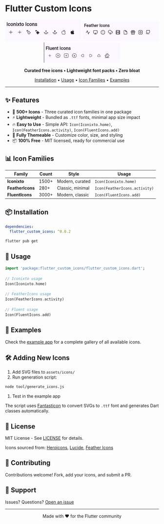 # Flutter Custom Icons

<p align="center">
  <img src="./screenshots/iconixto.png" alt="Iconixto Icons" width="250"/>
  <img src="./screenshots/feather.png" alt="Feather Icons" width="250"/>
  <img src="./screenshots/fluent.png" alt="Fluent Icons" width="250"/>
</p>

<p align="center">
  <b>Curated free icons • Lightweight font packs • Zero bloat</b>
</p>

<p align="center">
  <a href="#installation">Installation</a> •
  <a href="#usage">Usage</a> •
  <a href="#icon-families">Icon Families</a> •
  <a href="#examples">Examples</a>
</p>

---

## ✨ Features

- 🎨 **500+ Icons** - Three curated icon families in one package
- ⚡ **Lightweight** - Bundled as `.ttf` fonts, minimal app size impact
- 🔥 **Easy to Use** - Simple API: `Icon(Iconixto.home)`, `Icon(FeatherIcons.activity)`, `Icon(FluentIcons.add)`
- 🎯 **Fully Themeable** - Customize color, size, and styling
- 📦 **100% Free** - MIT licensed, ready for commercial use

## 📊 Icon Families

| Family | Count | Style | Usage |
|--------|-------|-------|-------|
| **Iconixto** | 1500+ | Modern, curated | `Icon(Iconixto.home)` |
| **FeatherIcons** | 280+ | Classic, minimal | `Icon(FeatherIcons.activity)` |
| **FluentIcons** | 3000+ | Modern, classic | `Icon(FluentIcons.add)` |

## 📦 Installation

```yaml
dependencies:
  flutter_custom_icons: ^0.0.2
```

```bash
flutter pub get
```

## 🚀 Usage

```dart
import 'package:flutter_custom_icons/flutter_custom_icons.dart';

// Iconixto usage
Icon(Iconixto.home)

// FeatherIcons usage
Icon(FeatherIcons.activity)

// Fluent usage
Icon(FluentIcons.add)
```

## 📸 Examples

Check the [example app](example/) for a complete gallery of all available icons.

## 🛠️ Adding New Icons

1. Add SVG files to `assets/icons/`
1. Run generation script:

```bash
node tool/generate_icons.js
```

1. Test in the example app

The script uses [Fantasticon](https://github.com/tancredi/fantasticon) to convert SVGs to `.ttf` font and generates Dart classes automatically.

## 📝 License

MIT License - See [LICENSE](LICENSE) for details.

Icons sourced from: [Heroicons](https://heroicons.com/), [Lucide](https://lucide.dev/), [Feather Icons](https://feathericons.com/)

## 🤝 Contributing

Contributions welcome! Fork, add your icons, and submit a PR.

## 💬 Support

Issues? Questions? [Open an issue](https://github.com/techwithsam/flutter_custom_icons/issues)

---

<div align="center">

Made with ❤️ for the Flutter community

</div>
